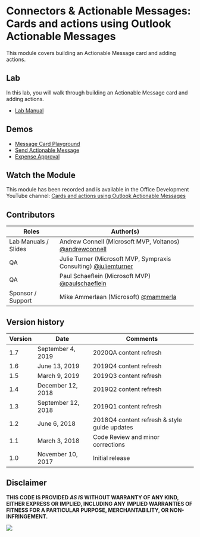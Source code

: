 # Connectors & Actionable Messages: Cards and actions using Outlook Actionable Messages

This module covers building an Actionable Message card and adding actions.

## Lab

In this lab, you will walk through building an Actionable Message card and adding actions.

- [Lab Manual](./Lab.md)

## Demos

- [Message Card Playground](./Demos/01-MessageCard-Playground)
- [Send Actionable Message](./Demos/02-Send-Actionable-Messages)
- [Expense Approval](./Demos/03-Expense-Approval)

## Watch the Module

This module has been recorded and is available in the Office Development YouTube channel: [Cards and actions using Outlook Actionable Messages](https://www.youtube.com/watch?v=GSv_Akg58PE)

## Contributors

|        Roles         |                                           Author(s)                                           |
| -------------------- | --------------------------------------------------------------------------------------------- |
| Lab Manuals / Slides | Andrew Connell (Microsoft MVP, Voitanos) [@andrewconnell](//github.com/andrewconnell)         |
| QA                   | Julie Turner (Microsoft MVP, Sympraxis Consulting) [@juliemturner](//github.com/juliemturner) |
| QA                   | Paul Schaeflein (Microsoft MVP) [@paulschaeflein](//github.com/paulschaeflein)                |
| Sponsor / Support    | Mike Ammerlaan (Microsoft) [@mammerla](//github.com/mammerla)                                 |

## Version history

| Version |        Date        |                   Comments                   |
| ------- | ------------------ | -------------------------------------------- |
| 1.7     | September 4, 2019  | 2020QA content refresh                       |
| 1.6     | June 13, 2019      | 2019Q4 content refresh                       |
| 1.5     | March 9, 2019      | 2019Q3 content refresh                       |
| 1.4     | December 12, 2018  | 2019Q2 content refresh                       |
| 1.3     | September 12, 2018 | 2019Q1 content refresh                       |
| 1.2     | June 6, 2018       | 2018Q4 content refresh & style guide updates |
| 1.1     | March 3, 2018      | Code Review and minor corrections            |
| 1.0     | November 10, 2017  | Initial release                              |

## Disclaimer

**THIS CODE IS PROVIDED *AS IS* WITHOUT WARRANTY OF ANY KIND, EITHER EXPRESS OR IMPLIED, INCLUDING ANY IMPLIED WARRANTIES OF FITNESS FOR A PARTICULAR PURPOSE, MERCHANTABILITY, OR NON-INFRINGEMENT.**

<img src="https://telemetry.sharepointpnp.com/TrainingContent/ConnectorActionableMsgs/02-cards-and-actions" />